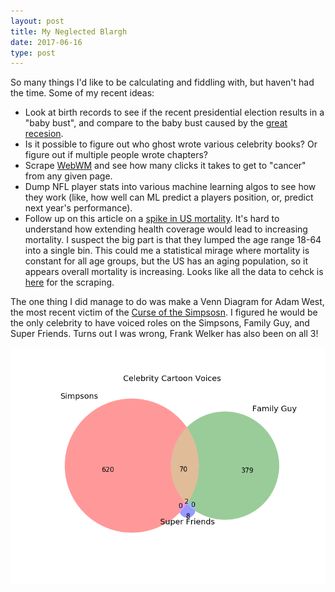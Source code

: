 ```yaml
---
layout: post
title: My Neglected Blargh
date: 2017-06-16
type: post
---
```


So many things I'd like to be calculating and fiddling with, but haven't had the time.  Some of my recent ideas:

* Look at birth records to see if the recent presidential election results in a "baby bust", and compare to the baby bust caused by the [great recesion](https://www.theatlantic.com/business/archive/2014/09/the-recessions-baby-bust/380909/).
* Is it possible to figure out who ghost wrote various celebrity books? Or figure out if multiple people wrote chapters?
* Scrape [WebWM](http://www.webmd.com/) and see how many clicks it takes to get to "cancer" from any given page.
* Dump NFL player stats into various machine learning algos to see how they work (like, how well can ML predict a players position, or, predict next year's performance).
* Follow up on this article on a [spike in US mortality](https://thefederalist.com/2017/04/25/running-numbers-mortality-rates-suggests-obamacare-killing-people/).  It's hard to understand how extending health coverage would lead to increasing mortality. I suspect the big part is that they lumped the age range 18-64 into a single bin. This could me a statistical mirage where mortality is constant for all age groups, but the US has an aging population, so it appears overall mortality is increasing. Looks like all the data to cehck is [here](https://wonder.cdc.gov/controller/datarequest/D66;jsessionid=61387194E1E28473482687006798E307) for the scraping.

The one thing I did manage to do was make a Venn Diagram for Adam West, the most recent victim of the [Curse of the Simpsosn](2013-05-15-the-curse-of-the-simpsons.html). I figured he would be the only celebrity to have voiced roles on the Simpsons, Family Guy, and Super Friends. Turns out I was wrong, Frank Welker has also been on all 3!

![Venn](/assets/west_venn.png)
